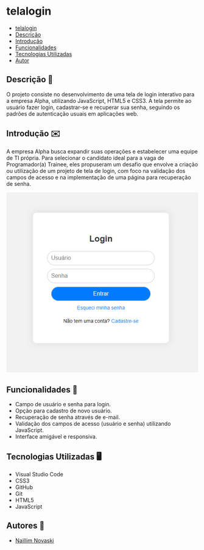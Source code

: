 # telalogin

* [telalogin](#telalogin)
* [Descrição](#descrição)
* [Introdução](#introdução)
* [Funcionalidades](#funcionalidades)
* [Tecnologias Utilizadas](#tecnologias-utilizadas)
* [Autor](#autor)
 
 
## Descrição 📖
O projeto consiste no desenvolvimento de uma tela de login interativo para a empresa Alpha, utilizando JavaScript, HTML5 e CSS3. A tela permite ao usuário fazer login, cadastrar-se e recuperar sua senha, seguindo os padrões de autenticação usuais em aplicações web.

## Introdução ✉️
A empresa Alpha busca expandir suas operações e estabelecer uma equipe de TI própria. Para selecionar o candidato ideal para a vaga de Programador(a) Trainee, eles propuseram um desafio que envolve a criação ou utilização de um projeto de tela de login, com foco na validação dos campos de acesso e na implementação de uma página para recuperação de senha. 

![tela de login ](print.png)

## Funcionalidades 🧠
- Campo de usuário e senha para login.
- Opção para cadastro de novo usuário.
- Recuperação de senha através de e-mail.
- Validação dos campos de acesso (usuário e senha) utilizando JavaScript.
- Interface amigável e responsiva.

## Tecnologias Utilizadas 🖥️  
- Visual Studio Code
- CSS3
- GitHub
- Git
- HTML5
- JavaScript

 
## Autores 👥
- [Naillim Novaski](https://github.com/naillimnovaski)





